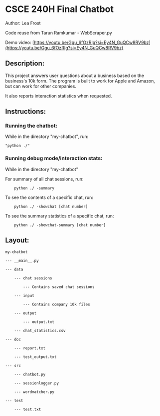 # CSCE 240H Final Chatbot

Author: Lea Frost

Code reuse from Tarun Ramkumar - WebScraper.py

Demo video: [https://youtu.be/Ggu_6fOzRIg?si=Ey4N_GuQCw8RV9bz](https://youtu.be/Ggu_6fOzRIg?si=Ey4N_GuQCw8RV9bz)

## Description:

This project answers user questions about a business based on the business's 10k form. The program is built to work for Apple and Amazon, but can work for other companies. 

It also reports interaction statistics when requested.


## Instructions:

### Running the chatbot:

While in the directory "my-chatbot", run:

    "python ./"
    
### Running debug mode/interaction stats:

While in the directory "my-chatbot"

For summary of all chat sessions, run:
    
        python ./ -summary

To see the contents of a specific chat, run:
        
        python ./ -showchat [chat number]

To see the summary statistics of a specific chat, run:
        
        python ./ -showchat-summary [chat number]

## Layout:
```
my-chatbot

--- __main__.py
    
--- data

    --- chat sessions
        
        --- Contains saved chat sessions
            
    --- input
        
        --- Contains company 10k files
            
    --- output
        
        --- output.txt
            
    --- chat_statistics.csv
        
--- doc
    
    --- report.txt
        
    --- test_output.txt
        
--- src
    
    --- chatbot.py
        
    --- sessionlogger.py
        
    --- wordmatcher.py
            
--- test
        
    --- test.txt
```
